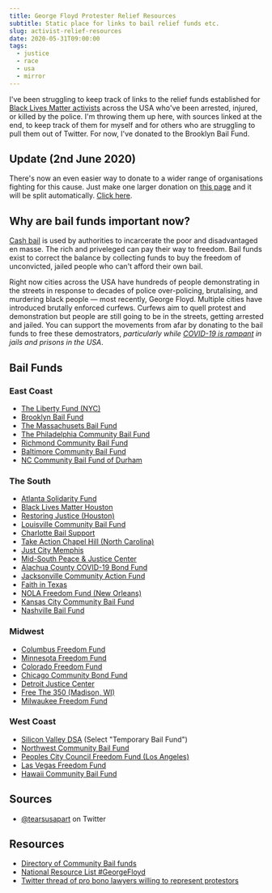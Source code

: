 ```yaml
---
title: George Floyd Protester Relief Resources
subtitle: Static place for links to bail relief funds etc.
slug: activist-relief-resources
date: 2020-05-31T09:00:00
tags:
  - justice
  - race
  - usa
  - mirror
---
```


I've been struggling to keep track of links to the relief funds established for [Black Lives Matter activists](https://www.nytimes.com/2020/05/30/us/minneapolis-floyd-protests.html) across the USA who've been arrested, injured, or killed by the police. I'm throwing them up here, with sources linked at the end, to keep track of them for myself and for others who are struggling to pull them out of Twitter. For now, I've donated to the Brooklyn Bail Fund.

## Update (2nd June 2020)
There's now an even easier way to donate to a wider range of organisations fighting for this cause. Just make one larger donation on [this page](https://secure.actblue.com/donate/ab_mn) and it will be split automatically. [Click here](https://secure.actblue.com/donate/ab_mn).

## Why are bail funds important now?
[Cash bail](https://www.nytimes.com/2019/01/11/nyregion/how-does-bail-work-and-why-do-people-want-to-get-rid-of-it.html) is used by authorities to incarcerate the poor and disadvantaged en masse. The rich and priveleged can pay their way to freedom. Bail funds exist to correct the balance by collecting funds to buy the freedom of unconvicted, jailed people who can't afford their own bail.

Right now cities across the USA have hundreds of people demonstrating in the streets in response to decades of police over-policing, brutalising, and murdering black people — most recently, George Floyd. Multiple cities have introduced brutally enforced curfews. Curfews aim to quell protest and demonstration but people are still going to be in the streets, getting arrested and jailed. You can support the movements from afar by donating to the bail funds to free these demostrators, _particularly while [COVID-19 is rampant](https://www.wired.com/story/coronavirus-covid-19-jails-prisons/) in jails and prisons in the USA_.

## Bail Funds
### East Coast
- [The Liberty Fund (NYC)](https://www.libertyfund.nyc/)
- [Brooklyn Bail Fund](https://brooklynbailfund.org/donate)
- [The Massachusets Bail Fund](https://www.massbailfund.org/donate.html)
- [The Philadelphia Community Bail Fund](https://www.phillybailout.com/donate.html)
- [Richmond Community Bail Fund](https://rvabailfund.org/donate)
- [Baltimore Community Bail Fund](https://www.baltimoreactionlegal.org/community-bail-fund#)
- [NC Community Bail Fund of Durham](https://www.nccbailfund.org/donate)

### The South
- [Atlanta Solidarity Fund](https://actionnetwork.org/fundraising/support-justiceforgeorgefloyd-protesters-in-atlanta)
- [Black Lives Matter Houston](https://www.paypal.me/blmhou)
- [Restoring Justice (Houston)](https://www.restoringjustice.org/give)
- [Louisville Community Bail Fund](https://actionnetwork.org/fundraising/louisville-community-bail-fund)
- [Charlotte Bail Support](https://twitter.com/cltuprising/status/1266546131858788353)
- [Take Action Chapel Hill (North Carolina)](https://www.takeactionch.com/donations)
- [Just City Memphis](https://justcity.kindful.com/)
- [Mid-South Peace & Justice Center](https://midsouthpeace.org/get-involved/donate-to-support-the-black-lives-matter-community-bail-fund/)
- [Alachua County COVID-19 Bond Fund](https://actionnetwork.org/fundraising/alachua-county-covid-19-bond-fund)
- [Jacksonville Community Action Fund](https://www.gofundme.com/f/CommunitySupportFund)
- [Faith in Texas](https://faithintx.org/bailfund/)
- [NOLA Freedom Fund (New Orleans)](https://donorbox.org/safety-freedom-fund-eoy)
- [Kansas City Community Bail Fund](https://www.kccommunitybailfund.com/)
- [Nashville Bail Fund](https://nashvillebailfund.org/)

### Midwest
- [Columbus Freedom Fund](https://www.paypal.me/columbusfreedomfund)
- [Minnesota Freedom Fund](https://minnesotafreedomfund.org/donate)
- [Colorado Freedom Fund](https://fundly.com/coloradofreedom)
- [Chicago Community Bond Fund](https://chicagobond.org/)
- [Detroit Justice Center](https://www.detroitjustice.org/the-bail-project)
- [Free The 350 (Madison, WI)](https://twitter.com/freethe350/status/1251533973844525056)
- [Milwaukee Freedom Fund](https://fundrazr.com/mkefreedomfund?ref=ab_7RjUWQ2UdDc7RjUWQ2UdDc)

### West Coast
- [Silicon Valley DSA](https://siliconvalleydsa.org/donations/) (Select "Temporary Bail Fund")
- [Northwest Community Bail Fund](https://donorbox.org/ncbf)
- [Peoples City Council Freedom Fund (Los Angeles)](https://www.gofundme.com/f/peoples-city-council-ticket-fund)
- [Las Vegas Freedom Fund](https://secure.actblue.com/donate/vegasfreedomfund)
- [Hawaii Community Bail Fund](https://secure.givelively.org/donate/hawaii-community-bail-fund/hawai-i-community-bail-fund)

## Sources
- [@tearsusapart](https://twitter.com/tearsuapart) on Twitter

## Resources
- [Directory of Community Bail funds](https://www.communityjusticeexchange.org/nbfn-directory)
- [National Resource List #GeorgeFloyd](https://docs.google.com/document/d/1CjZMORRVuv-I-qo4B0YfmOTqIOa3GUS207t5iuLZmyA/edit)
- [Twitter thread of pro bono lawyers willing to represent protestors](https://twitter.com/roywoodjr/status/1266640230481833985)

